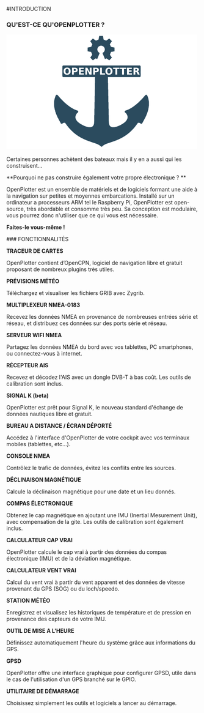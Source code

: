 #INTRODUCTION




### QU'EST-CE QU'OPENPLOTTER ?
![](../en/openplotter500x300.png)


Certaines personnes achètent des bateaux mais il y en a aussi qui les construisent...

**Pourquoi ne pas construire également votre propre électronique ? **

OpenPlotter est un ensemble de matériels et de logiciels formant une aide à la navigation sur petites et moyennes embarcations. Installé sur un ordinateur a processeurs ARM tel le Raspberry Pi, OpenPlotter est open-source, très abordable et consomme très peu. Sa conception est modulaire, vous pourrez donc n'utiliser que ce qui vous est nécessaire. 

**Faites-le vous-même !**
<div style="page-break-after: always;"></div>
### FONCTIONNALITÉS



**TRACEUR DE CARTES**

OpenPlotter contient d’OpenCPN, logiciel de navigation libre et gratuit proposant de nombreux plugins très utiles.

**PRÉVISIONS MÉTÉO**

Téléchargez et visualiser les fichiers GRIB avec Zygrib.

**MULTIPLEXEUR NMEA-0183**

Recevez les données NMEA en provenance de nombreuses entrées série et réseau, et distribuez ces données sur des ports série et réseau.

**SERVEUR WIFI NMEA**

Partagez les données NMEA du bord avec vos tablettes, PC smartphones, ou connectez-vous à internet.

**RÉCEPTEUR AIS**

Recevez et décodez l'AIS avec un dongle DVB-T à bas coût. Les outils de calibration sont inclus.

**SIGNAL K (beta)**

OpenPlotter est prêt pour Signal K, le nouveau standard d'échange de données nautiques libre et gratuit.

**BUREAU A DISTANCE / ÉCRAN DÉPORTÉ**

Accédez à l'interface d'OpenPlotter de votre cockpit avec vos terminaux mobiles (tablettes, etc...). 

**CONSOLE NMEA**

Contrôlez le trafic de données, évitez les conflits entre les sources.

**DÉCLINAISON MAGNÉTIQUE**

Calcule la déclinaison magnétique pour une date et un lieu donnés.

**COMPAS ÉLECTRONIQUE**

Obtenez le cap magnétique en ajoutant une IMU (Inertial Mesurement Unit), avec compensation de la gite. Les outils de calibration sont également inclus.

**CALCULATEUR CAP VRAI**

OpenPlotter calcule le cap vrai à partir des données du compas électronique (IMU) et de la déviation magnétique.

**CALCULATEUR VENT VRAI**

Calcul du vent vrai à partir du vent apparent et des données de vitesse provenant du GPS (SOG) ou du loch/speedo.

**STATION MÉTÉO**

Enregistrez et visualisez les historiques de température et de pression en provenance des capteurs de votre IMU.

**OUTIL DE MISE A L'HEURE**

Définissez automatiquement l'heure du système grâce aux informations du GPS.

**GPSD**

OpenPlotter offre une interface graphique pour configurer GPSD, utile dans le cas de l'utilisation d'un GPS branché sur le GPIO.

**UTILITAIRE DE DÉMARRAGE**

Choisissez simplement les outils et logiciels a lancer au démarrage.

	